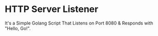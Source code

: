 # HTTP Server Listener
It's a Simple Golang Script That Listens on Port 8080 &amp; Responds with "Hello, Go!".
